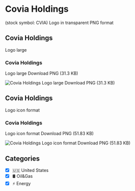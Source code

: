 # Covia Holdings
 (stock symbol: CVIA) Logo in transparent PNG format

## Covia Holdings
 Logo large

### Covia Holdings
 Logo large Download PNG (31.3 KB)

![Covia Holdings
 Logo large Download PNG (31.3 KB)](/img/orig/CVIA_BIG-f4704f61.png)

## Covia Holdings
 Logo icon format

### Covia Holdings
 Logo icon format Download PNG (51.83 KB)

![Covia Holdings
 Logo icon format Download PNG (51.83 KB)](/img/orig/CVIA-1fef24ad.png)



## Categories
- [x] 🇺🇸 United States
- [x] 🛢 Oil&Gas
- [x] ⚡ Energy
